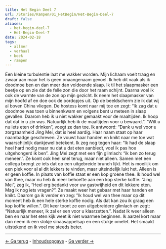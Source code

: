 ```yaml
---
title: Het Begin Deel 7
url: /Stories/Rampen/01_HetBegin/Het-Begin-Deel-7
draft: false
aliases:
  - het-begin-deel-7
  - Het-Begin-Deel-7
date: 2024-02-18
tags:
  - allmer
  - verhaal
  - boek
  - rampen
---
```


Een kleine turbulentie laat me wakker worden. Mijn lichaam voelt traag en zwaar aan maar het is geen onaangenaam gevoel. Ik heb dit vaak als ik doodmoe ben en dan meer dan voldoende slaap. Ik til het slaapmasker een beetje op en zie dat de felle zon die door het raam schijnt. Daarna voel ik ook de warmte van de zon op mijn gezicht. Ik neem het slaapmasker van mijn hoofd af en doe ook de oordopjes uit. Op de beeldscherm zie ik dat wij al boven China vliegen. De hostess komt naar mij toe en zegt: “Ik zag dat u doodmoe was toen u binnenkwam en volgens bent u meteen in slaap gevallen. Daarom heb ik u niet wakker gemaakt voor de maaltijden. Ik hoop dat dat in u zin was. Natuurlijk heb ik de maaltijden voor u bewaard.”. “Wilt u nu iets eten of drinken”, voegt ze dan toe. Ik antwoord: “Dank u wel voor u zorgzaamheid Jing Mei, dat is heel aardig. Haar naam staat op haar naambadge geschreven. Ze vouwt haar handen en knikt naar me toe wat waarschijnlijk dankjewel betekent. Ik zeg nog tegen haar: “Ik had de slaap heel hard nodig maar nu dat u dat eten aanbiedt, voel ik pas hoe uitgehongerd ik ben”. Jing Mei zegt met een fijn glimlach: “ik ben zo terug meneer.”. Ze komt ook heel snel terug, maar niet alleen. Samen met een collega brengt ze iets dat op een uitgebreide brunch lijkt. Het is moeilijk om een plek voor al al dit lekkers te vinden, maar uiteindelijk lukt het. Alleen is er geen koffie. In plaats van koffie staat er een kop groene thee. Ik houd wel van thee, maar nu heb ik meer behoefte aan een kop sterke koffie. “Jing Mei”, zeg ik, “Heel erg bedankt voor uw gastvrijheid en dit lekkere eten. Mag ik nog iets vragen?”. Ze maakt weer het gebaar met haar handen en knikt. Daarom ga ik verder en zeg: ”Ik houd wel van thee maar op dit moment heb ik een hele sterke koffie nodig. Als dat kan zou ik graag een kop koffie willen.”. Dit keer toont ze een uitgebreidere glimlach en zegt: “Natuurlijk meneer, ik zal er een voor u klaarzetten.”. Nadat ik weer alleen ben en naar het eten kijk weet ik niet waarmee beginnen. Ik aarzel kort maar dan neem ik een slokje sinaasappelsap en een stukje omelet. Het smaakt uitstekend en ik voel me steeds beter.


<hr>

[<- Ga terug](het-begin-deel-6) - [Inhoudsopgave](inhoudsopgave-rampen) - [Ga verder ->](het-begin-deel-8)